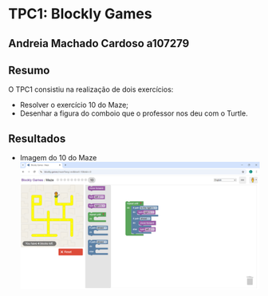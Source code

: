 # TPC1: Blockly Games

## Andreia Machado Cardoso a107279

## Resumo
O TPC1 consistiu na realização de dois exercícios:
* Resolver o exercício 10 do Maze;
* Desenhar a figura do comboio que o professor nos deu com o Turtle.

## Resultados
* Imagem do 10 do Maze
![Exercício 10 do Maze](./10Maze.png)
